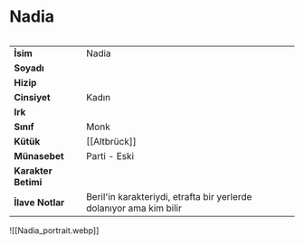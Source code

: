# Nadia   
  
<div class="row" markdown>  
<div class="column" markdown>  
  
|  |  |  
|---|---|  
| **İsim** | Nadia |  
| **Soyadı** |  |  
| **Hizip** |  |  
| **Cinsiyet** | Kadın |  
| **Irk** |  |  
| **Sınıf** | Monk |  
| **Kütük** | [[Altbrück]] |  
| **Münasebet** | Parti - Eski |  
| **Karakter Betimi** |  |  
| **İlave Notlar** | Beril'in karakteriydi, etrafta bir yerlerde dolanıyor ama kim bilir |  
  
</div>  
<div class="column" markdown>  
![[Nadia_portrait.webp]]  
</div>  
</div>